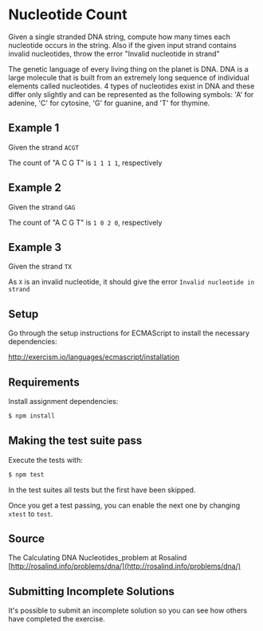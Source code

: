 # Nucleotide Count

Given a single stranded DNA string, compute how many times each nucleotide occurs in the string. Also if the
given input strand contains invalid nucleotides, throw the error "Invalid nucleotide in strand"

The genetic language of every living thing on the planet is DNA. DNA is a large molecule that is built from an extremely long sequence of individual elements called nucleotides. 4 types of nucleotides exist in DNA and these differ only slightly and can be represented as the following symbols: 'A' for adenine, 'C' for cytosine, 'G' for guanine, and 'T' for thymine.

## Example 1

Given the strand `ACGT`

The count of "A C G T" is `1 1 1 1`, respectively

## Example 2

Given the strand `GAG`

The count of "A C G T" is `1 0 2 0`, respectively

## Example 3

Given the strand `TX`

As `X` is an invalid nucleotide, it should give the error `Invalid nucleotide in strand`

## Setup

Go through the setup instructions for ECMAScript to
install the necessary dependencies:

http://exercism.io/languages/ecmascript/installation

## Requirements

Install assignment dependencies:

```bash
$ npm install
```

## Making the test suite pass

Execute the tests with:

```bash
$ npm test
```

In the test suites all tests but the first have been skipped.

Once you get a test passing, you can enable the next one by
changing `xtest` to `test`.


## Source

The Calculating DNA Nucleotides_problem at Rosalind [http://rosalind.info/problems/dna/](http://rosalind.info/problems/dna/)

## Submitting Incomplete Solutions
It's possible to submit an incomplete solution so you can see how others have completed the exercise.
